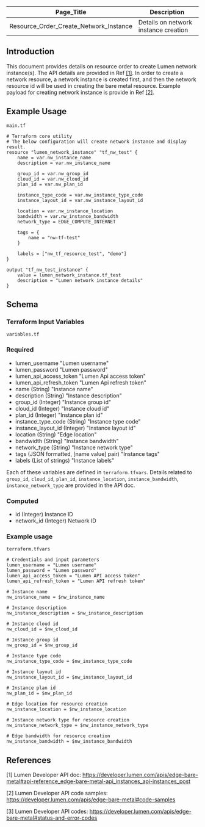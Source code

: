 | Page_Title      | Description                                 |
|-----------------|---------------------------------------------|
| Resource_Order_Create_Network_Instance  | Details on network instance creation |

## Introduction
This document provides details on resource order to create Lumen network instance(s). The API details are provided in Ref [[1]](#1). In order to create a network resource, a network instance is created first, and then the network resource id will be used in creating the bare metal resource. Example payload for creating network instance is provide in Ref [[2]](#2).

## Example Usage
`main.tf`
```hcl
# Terraform core utility
# The below configuration will create network instance and display result.
resource "lumen_network_instance" "tf_nw_test" {
    name = var.nw_instance_name
    description = var.nw_instance_name

    group_id = var.nw_group_id
    cloud_id = var.nw_cloud_id
    plan_id = var.nw_plan_id

    instance_type_code = var.nw_instance_type_code
    instance_layout_id = var.nw_instance_layout_id

    location = var.nw_instance_location
    bandwidth = var.nw_instance_bandwidth
    network_type = EDGE_COMPUTE_INTERNET

    tags = {
        name = "nw-tf-test"
    }

    labels = ["nw_tf_resource_test", "demo"]
}

output "tf_nw_test_instance" {
    value = lumen_network_instance.tf_test
    description = "Lumen network instance details"
}
```

## Schema

### Terraform Input Variables
`variables.tf`
### Required
- lumen_username "Lumen username"
- lumen_password "Lumen password"
- lumen_api_access_token "Lumen Api access token"
- lumen_api_refresh_token "Lumen Api refresh token"
- name (String) "Instance name"
- description (String) "Instance description"
- group_id (Integer) "Instance group id"
- cloud_id (Integer) "Instance cloud id"
- plan_id (Integer) "Instance plan id"
- instance_type_code (String) "Instance type code"
- instance_layout_id (Integer) "Instance layout id"
- location (String) "Edge location"
- bandwidth (String) "Instance bandwidth"
- network_type (String) "Instance network type"
- tags (JSON formatted, [name value] pair) "Instance tags"
- labels (List of strings) "Instance labels"

Each of these variables are defined in `terraform.tfvars`. Details related to `group_id`, `cloud_id`, `plan_id`, `instance_location`, `instance_bandwidth`, `instance_network_type` are provided in the API doc.

### Computed
- id (Integer) Instance ID
- network_id (Integer) Network ID

### Example usage
`terraform.tfvars`
```hcl
# Credentials and input parameters
lumen_username = "Lumen username"
lumen_password = "Lumen password"
lumen_api_access_token = "Lumen API access token"
lumen_api_refresh_token = "Lumen API refresh token"

# Instance name
nw_instance_name = $nw_instance_name

# Instance description
nw_instance_description = $nw_instance_description

# Instance cloud id
nw_cloud_id = $nw_cloud_id

# Instance group id
nw_group_id = $nw_group_id

# Instance type code
nw_instance_type_code = $nw_instance_type_code

# Instance layout id
nw_instance_layout_id = $nw_instance_layout_id

# Instance plan id
nw_plan_id = $nw_plan_id

# Edge location for resource creation
nw_instance_location = $nw_instance_location

# Instance network type for resource creation
nw_instance_network_type = $nw_instance_network_type

# Edge bandwidth for resource creation
nw_instance_bandwidth = $nw_instance_bandwidth
```

## References
<a id="1">[1]</a> Lumen Developer API doc: https://developer.lumen.com/apis/edge-bare-metal#api-reference_edge-bare-metal-api_instances_api-instances_post

<a id="2">[2]</a> Lumen Developer API code samples: https://developer.lumen.com/apis/edge-bare-metal#code-samples

<a id="3">[3]</a> Lumen Developer API codes: https://developer.lumen.com/apis/edge-bare-metal#status-and-error-codes
